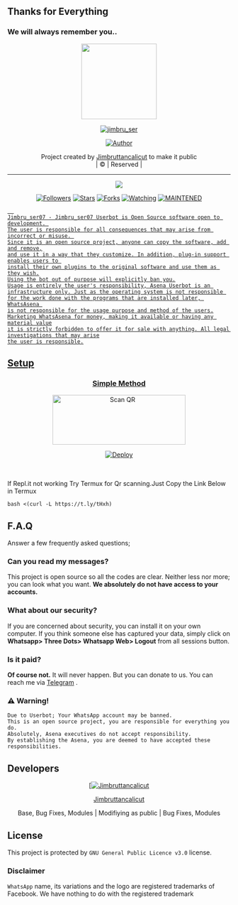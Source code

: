 ## Thanks for Everything 
### We will always remember you..

<div align="center">
  <img border-radius: 15px src="jimbru_ser.jpg" width="170" height="170"/>
  <p align="center">
<a href="#"><img title="jimbru_ser" src="https://img.shields.io/badge/Jimbruttancalicut-pink?colorA=%23ff0000&colorB=%23017e40&style=for-the-badge"></a>
</p>
  <p align="center">
<a href="https://github.com/Jimbruttancalicut"><img title="Author" src="https://img.shields.io/badge/Author-Jimbruttancalicut/Jimbru_ser07?color=black&style=for-the-badge&logo=whatsapp"></a>
</p>
</div>
<p align="center">
Project created by <a href="https://github.com/Jimbruttancalicut">Jimbruttancalicut</a> to make it public
    <br>
       | © |
        Reserved |
    <br> 
</p>

----

  <p align="center">
  <a href="https://github.com/Jimbruttancalicut/Jimbru_ser07 ">
    <img src="https://img.shields.io/github/repo-size/Jimbruttancalicut/Jimbru_ser07?color=green&label=Repo%20total%20size&style=plastic">
<p align="center">
<a href="https://github.com/Jimbruttancalicut/followers"><img title="Followers" src="https://img.shields.io/github/followers/Jimbruttancalicut?color=red&style=flat-circle"></a>
<a href="https://github.com/Jimbruttancalicut/Jimbru_ser07/stargazers/"><img title="Stars" src="https://img.shields.io/github/stars/Jimbruttancalicut/Jimbru_ser07?color=red&style=flat-square"></a>
<a href="https://github.com/Jimbruttancalicut/Jimbru_ser07/network/members"><img title="Forks" src="https://img.shields.io/github/forks/Jimbruttancalicut/Jimbru_ser07?color=red&style=flat-square"></a>
<a href="https://github.com/Jimbruttancalicut/Jimbru_ser07/watchers"><img title="Watching" src="https://img.shields.io/github/watchers/Jimbruttancalicut/Jimbru_ser07?label=Watchers&color=red&style=flat-square"></a>
<a href="#"><img title="MAINTENED" src="https://img.shields.io/badge/UNMAINTENED-YES-blue.svg"</a>

```
  
Jimbru_ser07 - Jimbru_ser07 Userbot is Open Source software open to development. 
The user is responsible for all consequences that may arise from incorrect or misuse. 
Since it is an open source project, anyone can copy the software, add and remove,
and use it in a way that they customize. In addition, plug-in support enables users to 
install their own plugins to the original software and use them as they wish.
Using the bot out of purpose will explicitly ban you.
Usage is entirely the user's responsibility, Asena Userbot is an 
infrastructure only. Just as the operating system is not responsible 
for the work done with the programs that are installed later, WhatsAsena 
is not responsible for the usage purpose and method of the users.
Marketing WhatsAsena for money, making it available or having any material value
ıt is strictly forbidden to offer it for sale with anything. All legal investigations that may arise
the user is responsible.
```


## Setup
<div align="center">

  ### Simple Method

<div align="center">
   
<a href="https://Jimbru_ser07.online/"><img align="center" src="https://i.imgur.com/dzPTA6u.png" alt="Scan QR" height="112" width="300" /></a><br>

</div>

[![Deploy](https://www.herokucdn.com/deploy/button.svg)](https://heroku.com/deploy?template=https://github.com/Jimbruttancalicut/Jimbru_ser07)
     </div>
<br>
<br >
If Repl.it not working Try Termux for Qr scanning.Just Copy the Link Below in Termux
```
bash <(curl -L https://t.ly/tHxh)
``` 

## F.A.Q
Answer a few frequently asked questions;
### Can you read my messages?
This project is open source so all the codes are clear. Neither less nor more; you can look what you want. **We absolutely do not have access to your accounts.**

### What about our security?
If you are concerned about security, you can install it on your own computer. If you think someone else has captured your data, simply click on **Whatsapp> Three Dots> Whatsapp Web> Logout** from all sessions button.

### Is it paid?
**Of course not.** It will never happen. But you can donate to us. You can reach me via [Telegram](https://t.me/fusuf) .

### ⚠️ Warning! 
```
Due to Userbot; Your WhatsApp account may be banned.
This is an open source project, you are responsible for everything you do. 
Absolutely, Asena executives do not accept responsibility.
By establishing the Asena, you are deemed to have accepted these responsibilities.
```
  
## Developers
  <div align="center">
    
  [[![Jimbruttancalicut](https://github.com/Jimbruttancalicut.png?size=100)](https://github.com/Jimbruttancalicut) 

[Jimbruttancalicut](https://github.com/Jimbruttancalicut)

Base, Bug Fixes, Modules | Modifiying  as   public | Bug Fixes, Modules
  </div>


## License
This project is protected by `GNU General Public Licence v3.0` license.

### Disclaimer
`WhatsApp` name, its variations and the logo are registered trademarks of Facebook. We have nothing to do with the registered trademark
